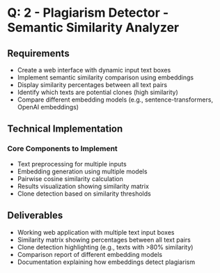 # Q: 2 - Plagiarism Detector - Semantic Similarity Analyzer

## Requirements

- Create a web interface with dynamic input text boxes
- Implement semantic similarity comparison using embeddings
- Display similarity percentages between all text pairs
- Identify which texts are potential clones (high similarity)
- Compare different embedding models (e.g., sentence-transformers, OpenAI embeddings)

## Technical Implementation

### Core Components to Implement

- Text preprocessing for multiple inputs
- Embedding generation using multiple models
- Pairwise cosine similarity calculation
- Results visualization showing similarity matrix
- Clone detection based on similarity thresholds

## Deliverables

- Working web application with multiple text input boxes
- Similarity matrix showing percentages between all text pairs
- Clone detection highlighting (e.g., texts with >80% similarity)
- Comparison report of different embedding models
- Documentation explaining how embeddings detect plagiarism